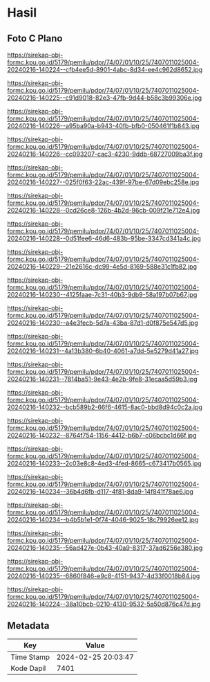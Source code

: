 # Hasil

## Foto C Plano

https://sirekap-obj-formc.kpu.go.id/5179/pemilu/pdpr/74/07/01/10/25/7407011025004-20240216-140224--cfb4ee5d-8901-4abc-8d34-ee4c962d8652.jpg

https://sirekap-obj-formc.kpu.go.id/5179/pemilu/pdpr/74/07/01/10/25/7407011025004-20240216-140225--c91d9018-82e3-47fb-9d44-b58c3b99306e.jpg

https://sirekap-obj-formc.kpu.go.id/5179/pemilu/pdpr/74/07/01/10/25/7407011025004-20240216-140226--a95ba90a-b943-40fb-bfb0-050461f1b843.jpg

https://sirekap-obj-formc.kpu.go.id/5179/pemilu/pdpr/74/07/01/10/25/7407011025004-20240216-140226--cc093207-cac3-4230-9ddb-68727009ba3f.jpg

https://sirekap-obj-formc.kpu.go.id/5179/pemilu/pdpr/74/07/01/10/25/7407011025004-20240216-140227--025f0f63-22ac-439f-97be-67d09ebc258e.jpg

https://sirekap-obj-formc.kpu.go.id/5179/pemilu/pdpr/74/07/01/10/25/7407011025004-20240216-140228--0cd26ce8-126b-4b2d-96cb-009f21e712e4.jpg

https://sirekap-obj-formc.kpu.go.id/5179/pemilu/pdpr/74/07/01/10/25/7407011025004-20240216-140228--0d51fee6-46d6-483b-95be-3347cd341a4c.jpg

https://sirekap-obj-formc.kpu.go.id/5179/pemilu/pdpr/74/07/01/10/25/7407011025004-20240216-140229--21e2616c-dc99-4e5d-8169-588e31c1fb82.jpg

https://sirekap-obj-formc.kpu.go.id/5179/pemilu/pdpr/74/07/01/10/25/7407011025004-20240216-140230--4125faae-7c31-40b3-9db9-58a197b07b67.jpg

https://sirekap-obj-formc.kpu.go.id/5179/pemilu/pdpr/74/07/01/10/25/7407011025004-20240216-140230--a4e3fecb-5d7a-43ba-87d1-d0f875e547d5.jpg

https://sirekap-obj-formc.kpu.go.id/5179/pemilu/pdpr/74/07/01/10/25/7407011025004-20240216-140231--4a13b380-6b40-4061-a7dd-5e5279d41a27.jpg

https://sirekap-obj-formc.kpu.go.id/5179/pemilu/pdpr/74/07/01/10/25/7407011025004-20240216-140231--7814ba51-9e43-4e2b-9fe8-31ecaa5d59b3.jpg

https://sirekap-obj-formc.kpu.go.id/5179/pemilu/pdpr/74/07/01/10/25/7407011025004-20240216-140232--bcb589b2-66f6-4615-8ac0-bbd8d94c0c2a.jpg

https://sirekap-obj-formc.kpu.go.id/5179/pemilu/pdpr/74/07/01/10/25/7407011025004-20240216-140232--8764f754-1156-4412-b6b7-c06bcbc1d66f.jpg

https://sirekap-obj-formc.kpu.go.id/5179/pemilu/pdpr/74/07/01/10/25/7407011025004-20240216-140233--2c03e8c8-4ed3-4fed-8665-c673417b0565.jpg

https://sirekap-obj-formc.kpu.go.id/5179/pemilu/pdpr/74/07/01/10/25/7407011025004-20240216-140234--36b4d6fb-d117-4f81-8da9-14f841f78ae6.jpg

https://sirekap-obj-formc.kpu.go.id/5179/pemilu/pdpr/74/07/01/10/25/7407011025004-20240216-140234--b4b5b1e1-0f74-4046-9025-18c79926ee12.jpg

https://sirekap-obj-formc.kpu.go.id/5179/pemilu/pdpr/74/07/01/10/25/7407011025004-20240216-140235--56ad427e-0b43-40a9-8317-37ad6256e380.jpg

https://sirekap-obj-formc.kpu.go.id/5179/pemilu/pdpr/74/07/01/10/25/7407011025004-20240216-140235--6860f846-e9c8-4151-9437-4d33f0018b84.jpg

https://sirekap-obj-formc.kpu.go.id/5179/pemilu/pdpr/74/07/01/10/25/7407011025004-20240216-140224--38a10bcb-0210-4130-9532-5a50d876c47d.jpg


## Metadata

| Key        | Value               |
| ---------- | ------------------- |
| Time Stamp | 2024-02-25 20:03:47 |
| Kode Dapil | 7401                |



